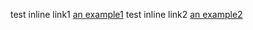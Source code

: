 test inline link1 [an example1](http://example.com/ "Title") 
test inline link2 [an example2](http://example.com/) 